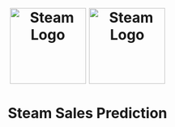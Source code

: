 <h1 align="center">
  <br>
    <img src="https://upload.wikimedia.org/wikipedia/commons/thumb/8/83/Steam_icon_logo.svg/2048px-Steam_icon_logo.svg.png" alt="Steam Logo" width="150">
    <img src="https://cdn3.iconfinder.com/data/icons/data-visualization-3/64/combination-chart-bar-line-graph-512.png" alt="Steam Logo" width="150">
  <br>
  <br>
  Steam Sales Prediction
  <br>
</h1>
